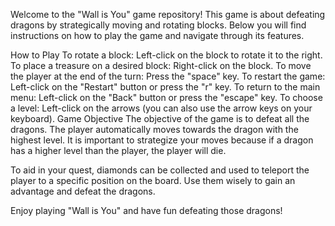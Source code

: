 Welcome to the "Wall is You" game repository! This game is about defeating dragons by strategically moving and rotating blocks. Below you will find instructions on how to play the game and navigate through its features.

How to Play
To rotate a block: Left-click on the block to rotate it to the right.
To place a treasure on a desired block: Right-click on the block.
To move the player at the end of the turn: Press the "space" key.
To restart the game: Left-click on the "Restart" button or press the "r" key.
To return to the main menu: Left-click on the "Back" button or press the "escape" key.
To choose a level: Left-click on the arrows (you can also use the arrow keys on your keyboard).
Game Objective
The objective of the game is to defeat all the dragons. The player automatically moves towards the dragon with the highest level. It is important to strategize your moves because if a dragon has a higher level than the player, the player will die.

To aid in your quest, diamonds can be collected and used to teleport the player to a specific position on the board. Use them wisely to gain an advantage and defeat the dragons.

Enjoy playing "Wall is You" and have fun defeating those dragons!
